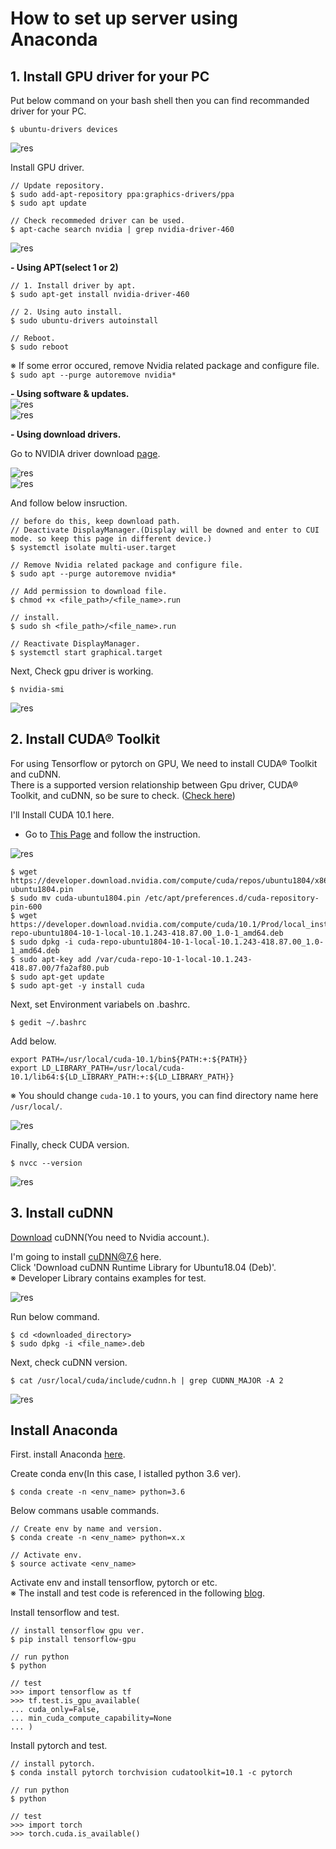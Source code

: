 # How to set up server using Anaconda  

## 1. Install GPU driver for your PC  

Put below command on your bash shell then you can find recommanded driver for your PC.  

`$ ubuntu-drivers devices`  

![res](https://github.com/hololee/How-to-set-up-deeplearning-server/blob/main/resources/res01.PNG?raw=true)  

Install GPU driver.  

~~~
// Update repository.  
$ sudo add-apt-repository ppa:graphics-drivers/ppa  
$ sudo apt update  

// Check recommeded driver can be used.  
$ apt-cache search nvidia | grep nvidia-driver-460  
~~~  

![res](https://github.com/hololee/How-to-set-up-deeplearning-server/blob/main/resources/res00.PNG?raw=true)  
  
**- Using APT(select 1 or 2)**   
~~~
// 1. Install driver by apt.  
$ sudo apt-get install nvidia-driver-460  

// 2. Using auto install.  
$ sudo ubuntu-drivers autoinstall  

// Reboot.  
$ sudo reboot  
~~~  
※ If some error occured, remove Nvidia related package and configure file.  
`$ sudo apt --purge autoremove nvidia*`  

**- Using software & updates.**  
![res](https://github.com/hololee/How-to-set-up-deeplearning-server/blob/main/resources/res000.png?raw=true)  
![res](https://github.com/hololee/How-to-set-up-deeplearning-server/blob/main/resources/res001.png?raw=true)  

**- Using download drivers.**  

Go to NVIDIA driver download [page](https://www.nvidia.com/Download/index.aspx).  

![res](https://github.com/hololee/How-to-set-up-deeplearning-server/blob/main/resources/res011.png?raw=true)  
![res](https://github.com/hololee/How-to-set-up-deeplearning-server/blob/main/resources/res012.png?raw=true)  

And follow below insruction.  
~~~  
// before do this, keep download path.  
// Deactivate DisplayManager.(Display will be downed and enter to CUI mode. so keep this page in different device.)    
$ systemctl isolate multi-user.target  

// Remove Nvidia related package and configure file.  
$ sudo apt --purge autoremove nvidia*  

// Add permission to download file.  
$ chmod +x <file_path>/<file_name>.run  

// install.  
$ sudo sh <file_path>/<file_name>.run  

// Reactivate DisplayManager.  
$ systemctl start graphical.target  
~~~

Next, Check gpu driver is working.  

`$ nvidia-smi`  
  
![res](https://github.com/hololee/How-to-set-up-deeplearning-server/blob/main/resources/res02.PNG?raw=true)  

## 2. Install CUDA® Toolkit  
  
For using Tensorflow or pytorch on GPU, We need to install CUDA® Toolkit and cuDNN.  
There is a supported version relationship between Gpu driver, CUDA® Toolkit, and cuDNN, so be sure to check. ([Check here](https://www.tensorflow.org/install/gpu))  

I'll Install CUDA 10.1 here.  

- Go to [This Page](https://developer.nvidia.com/cuda-toolkit-archive) and follow the instruction.  
  
![res](https://github.com/hololee/How-to-set-up-deeplearning-server/blob/main/resources/res03.PNG?raw=true)  

~~~
$ wget https://developer.download.nvidia.com/compute/cuda/repos/ubuntu1804/x86_64/cuda-ubuntu1804.pin
$ sudo mv cuda-ubuntu1804.pin /etc/apt/preferences.d/cuda-repository-pin-600
$ wget https://developer.download.nvidia.com/compute/cuda/10.1/Prod/local_installers/cuda-repo-ubuntu1804-10-1-local-10.1.243-418.87.00_1.0-1_amd64.deb
$ sudo dpkg -i cuda-repo-ubuntu1804-10-1-local-10.1.243-418.87.00_1.0-1_amd64.deb
$ sudo apt-key add /var/cuda-repo-10-1-local-10.1.243-418.87.00/7fa2af80.pub
$ sudo apt-get update
$ sudo apt-get -y install cuda
~~~  

Next, set Environment variabels on .bashrc.  

`$ gedit ~/.bashrc`  

Add below.  

~~~
export PATH=/usr/local/cuda-10.1/bin${PATH:+:${PATH}}
export LD_LIBRARY_PATH=/usr/local/cuda-10.1/lib64:${LD_LIBRARY_PATH:+:${LD_LIBRARY_PATH}}
~~~  

※ You should change `cuda-10.1` to yours, you can find directory name here `/usr/local/`.  

![res](https://github.com/hololee/How-to-set-up-deeplearning-server/blob/main/resources/res04.PNG?raw=true)  

Finally, check CUDA version.  

`$ nvcc --version`  

![res](https://github.com/hololee/How-to-set-up-deeplearning-server/blob/main/resources/res03-1.PNG?raw=true)  

## 3. Install cuDNN  

[Download](https://developer.nvidia.com/cudnn) cuDNN(You need to Nvidia account.).  
  
I'm going to install cuDNN@7.6 here.  
Click 'Download cuDNN Runtime Library for Ubuntu18.04 (Deb)'.  
※ Developer Library contains examples for test.  

![res](https://github.com/hololee/How-to-set-up-deeplearning-server/blob/main/resources/res05.PNG?raw=true)  
  
Run below command.  

~~~
$ cd <downloaded_directory>  
$ sudo dpkg -i <file_name>.deb  
~~~

Next, check cuDNN version.  

`$ cat /usr/local/cuda/include/cudnn.h | grep CUDNN_MAJOR -A 2`  

![res](https://github.com/hololee/How-to-set-up-deeplearning-server/blob/main/resources/res05-1.PNG?raw=true)  

## Install Anaconda  

First. install Anaconda [here](https://www.anaconda.com/products/individual#download-section).  

Create conda env(In this case, I istalled python 3.6 ver).  

`$ conda create -n <env_name> python=3.6`  

Below commans usable commands.  

~~~
// Create env by name and version.  
$ conda create -n <env_name> python=x.x  

// Activate env. 
$ source activate <env_name>  
~~~  

Activate env and install tensorflow, pytorch or etc.  
※ The install and test code is referenced in the following [blog](https://teddylee777.github.io/linux/%EB%94%A5%EB%9F%AC%EB%8B%9D-PC%EC%97%90-ubuntu%EC%99%80-CUDA-GPU%EB%9D%BC%EC%9D%B4%EB%B8%8C%EB%9F%AC%EB%A6%AC-%EC%84%A4%EC%B9%98%ED%95%98%EA%B8%B0).  

Install tensorflow and test.  

~~~
// install tensorflow gpu ver.     
$ pip install tensorflow-gpu  

// run python  
$ python  

// test  
>>> import tensorflow as tf  
>>> tf.test.is_gpu_available(  
... cuda_only=False,  
... min_cuda_compute_capability=None  
... )  
~~~  

Install pytorch and test.  

~~~  
// install pytorch.  
$ conda install pytorch torchvision cudatoolkit=10.1 -c pytorch  

// run python  
$ python  

// test  
>>> import torch  
>>> torch.cuda.is_available()  
~~~
